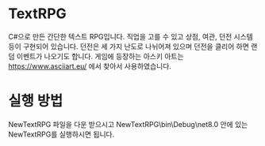 # TextRPG
C#으로 만든 간단한 텍스트 RPG입니다. 직업을 고를 수 있고 상점, 여관, 던전 시스템 등이 구현되어 있습니다.
던전은 세 가지 난도로 나뉘어져 있으며 던전을 클리어 하면 랜덤 이벤트가 나오기도 합니다.
게임에 등장하는 아스키 아트는 https://www.asciiart.eu/ 에서 찾아서 사용하였습니다.

# 실행 방법
NewTextRPG 파일을 다운 받으시고 NewTextRPG\bin\Debug\net8.0 안에 있는 NewTextRPG를 실행하시면 됩니다.
